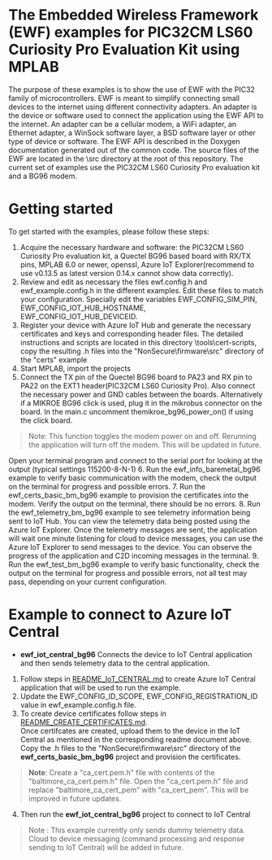 # The Embedded Wireless Framework (EWF) examples for PIC32CM LS60 Curiosity Pro Evaluation Kit using MPLAB
The purpose of these examples is to show the use of EWF with the PIC32 family of microcontrollers.
EWF is meant to simplify connecting small devices to the internet using different connectivity adapters.
An adapter is the device or software used to connect the application using the EWF API to the internet.
An adapter can be a cellular modem, a WiFi adapter, an Ethernet adapter, a WinSock software layer, a BSD software layer or other type of device or software.
The EWF API is described in the Doxygen documentation generated out of the common code.
The source files of the EWF are located in the \src directory at the root of this repository.
The current set of examples use the PIC32CM LS60 Curiosity Pro evaluation kit and a BG96 modem.

# Getting started
To get started with the examples, please follow these steps:
1. Acquire the necessary hardware and software: the  PIC32CM LS60 Curiosity Pro evaluation kit, a Quectel BG96 based board with RX/TX pins, MPLAB 6.0 or newer, openssl, Azure IoT Explorer(recommend to use v0.13.5 as latest version 0.14.x cannot show data correctly).
2. Review and edit as necessary the files ewf.config.h and ewf_example.config.h in the different examples. Edit these files to match your configuration. Specially edit the variables EWF_CONFIG_SIM_PIN, EWF_CONFIG_IOT_HUB_HOSTNAME, EWF_CONFIG_IOT_HUB_DEVICEID.
3. Register your device with Azure IoT Hub and generate the necessary certificates and keys and corresponding header files. The detailed instructions and scripts are located in this directory \tools\cert-scripts, copy the resulting .h files into the "NonSecure\firmware\src" directory of the "certs" example
4. Start MPLAB, import the projects
5. Connect the TX pin of the Quectel BG96 board to PA23 and RX pin to PA22 on the EXT1 header(PIC32CM LS60 Curiosity Pro). Also connect the necessary power and GND cables between the boards.  Alternatively if a MIKROE BG96 click is used, plug it in the mikrobus connector on the board. In the main.c uncomment themikroe_bg96_power_on() if using the click board. 

>Note: This function toggles the modem power on and off. Rerunning the application will turn off the modem. This will be updated in future.

Open your terminal program and connect to the serial port for looking at the output (typical settings 115200-8-N-1)
6. Run the ewf_info_baremetal_bg96 example to verify basic communication with the modem, check the output on the terminal for progress and possible errors.
7. Run the ewf_certs_basic_bm_bg96 example to provision the certificates into the modem. Verify the output on the terminal, there should be no errors.
8. Run the ewf_telemetry_bm_bg96 example to see telemetry information being sent to IoT Hub. You can view the telemetry data being posted using the Azure IoT Explorer. Once the telemetry messages are sent, the application will wait one minute listening for cloud to device messages, you can use the Azure IoT Explorer to send messages to the device. You can observe the progress of the application and C2D incoming messages in the terminal.
9. Run the ewf_test_bm_bg96 example to verify basic functionality, check the output on the terminal for progress and possible errors, not all test may pass, depending on your current configuration.

# Example to connect to Azure IoT Central
- **ewf_iot_central_bg96** Connects the device to IoT Central application and then sends telemetry data to the central application.

1. Follow steps in [README_IoT_CENTRAL.md](../../tools/iot-central-scripts/README_IOT_CENTRAL.md) to create Azure IoT Central application that will be used to run the example.  
2. Update the EWF_CONFIG_ID_SCOPE, EWF_CONFIG_REGISTRATION_ID value in ewf_example.config.h file.  
3. To create device certificates follow steps in [README_CREATE_CERTIFICATES.md](../../tools/iot-central-scripts/readme_create_certificate.md).  
Once certifcates are created, upload them to the device in the IoT Central as mentioned in the corresponding readme document above.  Copy the .h files to the "NonSecure\firmware\src" directory of the **ewf_certs_basic_bm_bg96** project and provision the certificates.  
> **Note**: Create a "ca_cert.pem.h" file with contents of the "baltimore_ca_cert.pem.h" file.  Open the "ca_cert.pem.h" file and replace "baltimore_ca_cert_pem" with "ca_cert_pem".
This will be improved in future updates.
4. Then run the **ewf_iot_central_bg96** project to connect to IoT Central

>Note : This example currently only sends dummy telemetry data. Cloud to device messaging (command processing and response sending to IoT Central) will be added in future.
